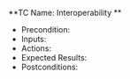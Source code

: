 **TC Name: Interoperability **
* Precondition:
* Inputs:
* Actions:
* Expected Results:
* Postconditions:
